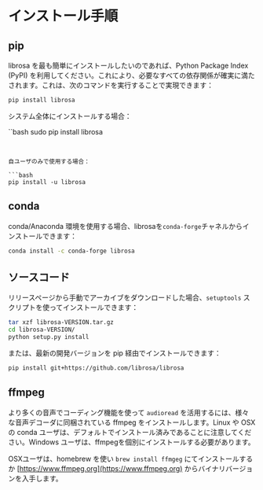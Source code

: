 # インストール手順

## pip

librosa を最も簡単にインストールしたいのであれば、Python Package Index (PyPI) を利用してください。これにより、必要なすべての依存関係が確実に満たされます。これは、次のコマンドを実行することで実現できます：

```bash
pip install librosa
```

システム全体にインストールする場合：

``bash
sudo pip install librosa
```


自ユーザのみで使用する場合：

```bash
pip install -u librosa
```

## conda

conda/Anaconda 環境を使用する場合、librosaを`conda-forge`チャネルからインストールできます：

```bash
conda install -c conda-forge librosa
```

## ソースコード

リリースページから手動でアーカイブをダウンロードした場合、`setuptools` スクリプトを使ってインストールできます：

```bash
tar xzf librosa-VERSION.tar.gz
cd librosa-VERSION/
python setup.py install
```

または、最新の開発バージョンを pip 経由でインストールできます：

```bash
pip install git+https://github.com/librosa/librosa
```

## ffmpeg

より多くの音声でコーディング機能を使って `audioread` を活用するには、様々な音声デコーダに同梱されている ffmpeg をインストールします。Linux や OSX の conda ユーザは、デフォルトでインストール済みであることに注意してください。Windows ユーザは、ffmpegを個別にインストールする必要があります。

OSXユーザは、homebrew を使い `brew install ffmgeg` にてインストールするか [https://www.ffmpeg.org](https://www.ffmpeg.org) からバイナリバージョンを入手します。

